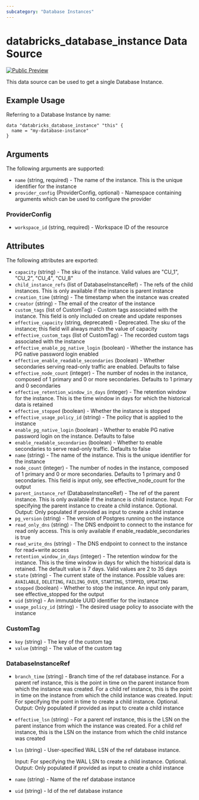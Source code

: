 ```yaml
---
subcategory: "Database Instances"
---
```

# databricks_database_instance Data Source
[![Public Preview](https://img.shields.io/badge/Release_Stage-Public_Preview-yellowgreen)](https://docs.databricks.com/aws/en/release-notes/release-types)

This data source can be used to get a single Database Instance.


## Example Usage
Referring to a Database Instance by name:

```hcl
data "databricks_database_instance" "this" {
  name = "my-database-instance"
}
```


## Arguments
The following arguments are supported:
* `name` (string, required) - The name of the instance. This is the unique identifier for the instance
* `provider_config` (ProviderConfig, optional) - Namespace containing arguments which can be used to configure the provider

### ProviderConfig
* `workspace_id` (string, required) - Workspace ID of the resource

## Attributes
The following attributes are exported:
* `capacity` (string) - The sku of the instance. Valid values are "CU_1", "CU_2", "CU_4", "CU_8"
* `child_instance_refs` (list of DatabaseInstanceRef) - The refs of the child instances. This is only available if the instance is
  parent instance
* `creation_time` (string) - The timestamp when the instance was created
* `creator` (string) - The email of the creator of the instance
* `custom_tags` (list of CustomTag) - Custom tags associated with the instance. This field is only included on create and update responses
* `effective_capacity` (string, deprecated) - Deprecated. The sku of the instance; this field will always match the value of capacity
* `effective_custom_tags` (list of CustomTag) - The recorded custom tags associated with the instance
* `effective_enable_pg_native_login` (boolean) - Whether the instance has PG native password login enabled
* `effective_enable_readable_secondaries` (boolean) - Whether secondaries serving read-only traffic are enabled. Defaults to false
* `effective_node_count` (integer) - The number of nodes in the instance, composed of 1 primary and 0 or more secondaries. Defaults to
  1 primary and 0 secondaries
* `effective_retention_window_in_days` (integer) - The retention window for the instance. This is the time window in days
  for which the historical data is retained
* `effective_stopped` (boolean) - Whether the instance is stopped
* `effective_usage_policy_id` (string) - The policy that is applied to the instance
* `enable_pg_native_login` (boolean) - Whether to enable PG native password login on the instance. Defaults to false
* `enable_readable_secondaries` (boolean) - Whether to enable secondaries to serve read-only traffic. Defaults to false
* `name` (string) - The name of the instance. This is the unique identifier for the instance
* `node_count` (integer) - The number of nodes in the instance, composed of 1 primary and 0 or more secondaries. Defaults to
  1 primary and 0 secondaries. This field is input only, see effective_node_count for the output
* `parent_instance_ref` (DatabaseInstanceRef) - The ref of the parent instance. This is only available if the instance is
  child instance.
  Input: For specifying the parent instance to create a child instance. Optional.
  Output: Only populated if provided as input to create a child instance
* `pg_version` (string) - The version of Postgres running on the instance
* `read_only_dns` (string) - The DNS endpoint to connect to the instance for read only access. This is only available if
  enable_readable_secondaries is true
* `read_write_dns` (string) - The DNS endpoint to connect to the instance for read+write access
* `retention_window_in_days` (integer) - The retention window for the instance. This is the time window in days
  for which the historical data is retained. The default value is 7 days.
  Valid values are 2 to 35 days
* `state` (string) - The current state of the instance. Possible values are: `AVAILABLE`, `DELETING`, `FAILING_OVER`, `STARTING`, `STOPPED`, `UPDATING`
* `stopped` (boolean) - Whether to stop the instance. An input only param, see effective_stopped for the output
* `uid` (string) - An immutable UUID identifier for the instance
* `usage_policy_id` (string) - The desired usage policy to associate with the instance

### CustomTag
* `key` (string) - The key of the custom tag
* `value` (string) - The value of the custom tag

### DatabaseInstanceRef
* `branch_time` (string) - Branch time of the ref database instance.
  For a parent ref instance, this is the point in time on the parent instance from which the
  instance was created.
  For a child ref instance, this is the point in time on the instance from which the child
  instance was created.
  Input: For specifying the point in time to create a child instance. Optional.
  Output: Only populated if provided as input to create a child instance
* `effective_lsn` (string) - For a parent ref instance, this is the LSN on the parent instance from which the
  instance was created.
  For a child ref instance, this is the LSN on the instance from which the child instance
  was created
* `lsn` (string) - User-specified WAL LSN of the ref database instance.
  
  Input: For specifying the WAL LSN to create a child instance. Optional.
  Output: Only populated if provided as input to create a child instance
* `name` (string) - Name of the ref database instance
* `uid` (string) - Id of the ref database instance
